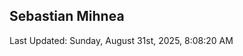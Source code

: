 <h2>Sebastian Mihnea</h2>

<!--RECENT_ACTIVITY:start-->
<!--RECENT_ACTIVITY:end-->
<!--RECENT_ACTIVITY:last_update-->
Last Updated: Sunday, August 31st, 2025, 8:08:20 AM
<!--RECENT_ACTIVITY:last_update_end-->

<!---LOL-STATS-START-HERE--->
<!---LOL-STATS-END-HERE--->
